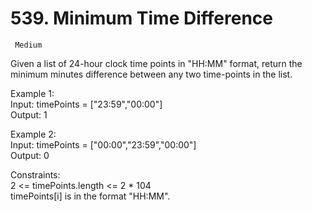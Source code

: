 # 539. Minimum Time Difference

     Medium

Given a list of 24-hour clock time points in "HH:MM" format, return the minimum minutes difference between any two time-points in the list.


Example 1:  
Input: timePoints = ["23:59","00:00"]  
Output: 1  

Example 2:  
Input: timePoints = ["00:00","23:59","00:00"]  
Output: 0


Constraints:  
2 <= timePoints.length <= 2 * 104  
timePoints[i] is in the format "HH:MM".